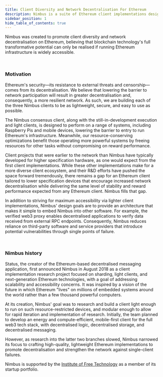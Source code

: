 ```yaml
---
title: Client Diversity and Network Decentralisation For Ethereum
description: Nimbus is a suite of Ethereum client implementations designed to be as lightweight, easy to use, and adaptive as possible.
sidebar_position: 1
hide_table_of_contents: true
---
```


Nimbus was created to promote client diversity and network decentralisation on Ethereum, believing that blockchain technology's full transformative potential can only be realised if running Ethereum infrastructure is widely accessible.

<br/>

### Motivation

Ethereum's security—its resistance to external threats and censorship—comes from its decentralisation. We believe that lowering the barrier to network participation will result in greater decentralisation and, consequently, a more resilient network. As such, we are building each of the three Nimbus clients to be as lightweight, secure, and easy to use as possible.

The Nimbus consensus client, along with the still-in-development execution and light clients, is designed to perform on a range of systems, including Raspberry Pis and mobile devices, lowering the barrier to entry to run Ethereum's infrastructure. Meanwhile, our resource-conserving optimizations benefit those operating more powerful systems by freeing resources for other tasks without compromising on reward performance.

Client projects that were earlier to the network than Nimbus have typically developed for higher specification hardware, as one would expect from the first client implementations. While these other implementations make for a more diverse client ecosystem, and their R&D efforts have pushed the space forward tremendously, there remains a gap for an Ethereum client tailored to lower specification devices that encourage increased network decentralisation while delivering the same level of stability and reward performance expected from any Ethereum client. Nimbus fills that gap.

In addition to striving for maximum accessibility via lighter client implementations, Nimbus' design goals are to provide an architecture that makes it simple to embed Nimbus into other software. For example, the verified web3 proxy enables decentralised applications to verify data received from external RPC endpoints. Consequently, Nimbus reduces reliance on third-party software and service providers that introduce potential vulnerabilities through single points of failure.

<br/>

### Nimbus history

Status, the creator of the Ethereum-based decentralised messaging application, first announced Nimbus in August 2018 as a client implementation research project focused on sharding, light clients, and next-generation Ethereum technologies, with a goal of addressing scalability and accessibility concerns. It was inspired by a vision of the future in which Ethereum "lives" on millions of embedded systems around the world rather than a few thousand powerful computers.

At its creation, Nimbus' goal was to research and build a client light enough to run on such resource-restricted devices, and modular enough to allow for rapid iteration and implementation of research. Initially, the team planned to develop an energy and compute-efficient, mobile-first client for the full web3 tech stack, with decentralised logic, decentralised storage, and decentralised messaging.

However, as research into the latter two branches slowed, Nimbus narrowed its focus to crafting high-quality, lightweight Ethereum implementations to promote decentralisation and strengthen the network against single-client failures.

Nimbus is supported by the [Institute of Free Technology](https://free.technology/) as a member of its startup portfolio. 
